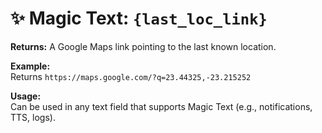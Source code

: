# ✨ Magic Text: `{last_loc_link}`

**Returns:** A Google Maps link pointing to the last known location.

**Example:**  
Returns `https://maps.google.com/?q=23.44325,-23.215252`

**Usage:**  
Can be used in any text field that supports Magic Text (e.g., notifications, TTS, logs).
